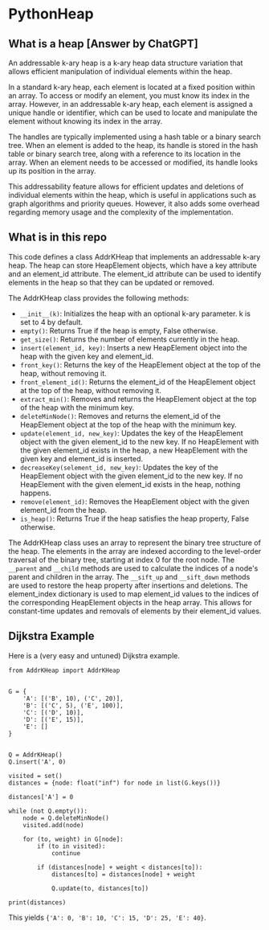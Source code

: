 
# PythonHeap

## What is a heap [Answer by ChatGPT]

An addressable k-ary heap is a k-ary heap data structure variation that allows efficient manipulation of individual elements within the heap.

  

In a standard k-ary heap, each element is located at a fixed position within an array. To access or modify an element, you must know its index in the array. However, in an addressable k-ary heap, each element is assigned a unique handle or identifier, which can be used to locate and manipulate the element without knowing its index in the array.

  

The handles are typically implemented using a hash table or a binary search tree. When an element is added to the heap, its handle is stored in the hash table or binary search tree, along with a reference to its location in the array. When an element needs to be accessed or modified, its handle looks up its position in the array.

  

This addressability feature allows for efficient updates and deletions of individual elements within the heap, which is useful in applications such as graph algorithms and priority queues. However, it also adds some overhead regarding memory usage and the complexity of the implementation.

  

## What is in this repo

This code defines a class AddrKHeap that implements an addressable k-ary heap. The heap can store HeapElement objects, which have a key attribute and an element_id attribute. The element_id attribute can be used to identify elements in the heap so that they can be updated or removed.

The AddrKHeap class provides the following methods:

-   `__init__(k)`: Initializes the heap with an optional k-ary parameter. k is set to 4 by default.
-   `empty()`: Returns True if the heap is empty, False otherwise.
-   `get_size()`: Returns the number of elements currently in the heap.
-   `insert(element_id, key)`: Inserts a new HeapElement object into the heap with the given key and element_id.
-   `front_key()`: Returns the key of the HeapElement object at the top of the heap, without removing it.
-   `front_element_id()`: Returns the element_id of the HeapElement object at the top of the heap, without removing it.
-   `extract_min()`: Removes and returns the HeapElement object at the top of the heap with the minimum key.
-   `deleteMinNode()`: Removes and returns the element_id of the HeapElement object at the top of the heap with the minimum key.
-   `update(element_id, new_key)`: Updates the key of the HeapElement object with the given element_id to the new key. If no HeapElement with the given element_id exists in the heap, a new HeapElement with the given key and element_id is inserted.
-   `decreaseKey(selement_id, new_key)`: Updates the key of the HeapElement object with the given element_id to the new key. If no HeapElement with the given element_id exists in the heap, nothing happens.
-   `remove(element_id)`: Removes the HeapElement object with the given element_id from the heap.
-   `is_heap()`: Returns True if the heap satisfies the heap property, False otherwise.

The AddrKHeap class uses an array to represent the binary tree structure of the heap. The elements in the array are indexed according to the level-order traversal of the binary tree, starting at index 0 for the root node. The `__parent` and `__child` methods are used to calculate the indices of a node's parent and children in the array. The `__sift_up` and `__sift_down` methods are used to restore the heap property after insertions and deletions. The element_index dictionary is used to map element_id values to the indices of the corresponding HeapElement objects in the heap array. This allows for constant-time updates and removals of elements by their element_id values.

## Dijkstra Example
Here is a (very easy and untuned) Dijkstra example.
````
from AddrKHeap import AddrKHeap


G = {
	'A': [('B', 10), ('C', 20)],
	'B': [('C', 5), ('E', 100)],
	'C': [('D', 10)],
	'D': [('E', 15)],
	'E': []
}


Q = AddrKHeap()
Q.insert('A', 0)

visited = set()
distances = {node: float("inf") for node in list(G.keys())}

distances['A'] = 0

while (not Q.empty()):
	node = Q.deleteMinNode()
	visited.add(node)

	for (to, weight) in G[node]:
		if (to in visited):
			continue

		if (distances[node] + weight < distances[to]):
			distances[to] = distances[node] + weight

			Q.update(to, distances[to])

print(distances)
````

This yields `{'A': 0, 'B': 10, 'C': 15, 'D': 25, 'E': 40}`.
